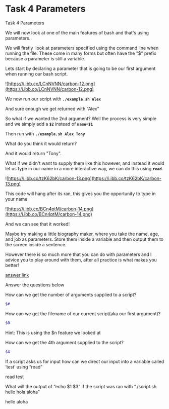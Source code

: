 # Task 4 Parameters

Task 4 Parameters

We will now look at one of the main features of bash and that's using parameters.

We will firstly  look at parameters specified using the command line when running the file. These come in many forms but often have the "$" prefix because a parameter is still a variable.

Lets start by declaring a parameter that is going to be our first argument when running our bash script.

![https://i.ibb.co/LCnNVNN/carbon-12.png](https://i.ibb.co/LCnNVNN/carbon-12.png)

We now run our script with **`./example.sh Alex`**

And sure enough we get returned with “Alex”

So what if we wanted the 2nd argument? Well the process is very simple and we simply add a **`$2`** instead of **`name=$1`**

Then run with **`./example.sh Alex Tony`**

What do you think it would return?

And it would return "Tony".

What if we didn't want to supply them like this however, and instead it would let us type in our name in a more interactive way, we can do this using **`read`**.

![https://i.ibb.co/tzK62bK/carbon-13.png](https://i.ibb.co/tzK62bK/carbon-13.png)

This code will hang after its ran, this gives you the opportunity to type in your name.

![https://i.ibb.co/BCn4ptM/carbon-14.png](https://i.ibb.co/BCn4ptM/carbon-14.png)

And we can see that it worked!

Maybe try making a little biography maker, where you take the name, age, and job as parameters. Store them inside a variable and then output them to the screen inside a sentence.

However there is so much more that you can do with parameters and I advice you to play around with them, after all practice is what makes you better!

[answer link](Answers%201b24fd413d5749169bae495b1263184d.md)

Answer the questions below

How can we get the number of arguments supplied to a script?

```bash
$#
```

How can we get the filename of our current script(aka our first argument)?

```bash
$0
```

Hint: This is using the $n feature we looked at

How can we get the 4th argument supplied to the script?

```bash
$4
```

If a script asks us for input how can we direct our input into a variable called ‘test’ using “read”

read test

What will the output of “echo $1 $3” if the script was ran with “./script.sh hello hola aloha”

hello aloha